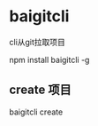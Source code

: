 # baigitcli
cli从git拉取项目

  npm install baigitcli -g

## create 项目

  baigitcli create <projectname>   
